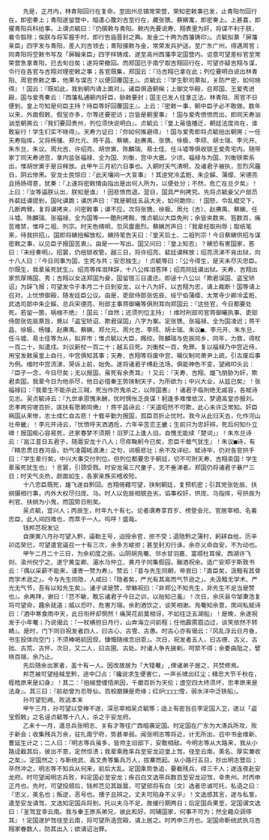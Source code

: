 <!-- { "loadSidebar": true } -->
        先是，正月内，林青阳回行在复命。至田州总镇常荣营，荣知密敕事已发，止青阳勿回行在，即密奏上；青阳遂留营中，暗遣心腹刘吉至行在，藏张镌、蔡縯寓，即密奏上。上甚喜，即擢青阳兵科给事。上谓贞毓曰：『仍撰敕与青阳。敕内先要说寿、翔表里为奸，将谋不利于朕，着令翦除；俟朕与将军握手时，即行告庙晋封之典。发金二十两为西藩铸印』。贞毓拟篆「屏藩亲臣」四字发与青阳，差人刘吉领去；青阳接敕与金，常荣发兵护送。至广东广州，得遇周官；同青阳将空敕书写及「屏翰亲臣」四字样铸成，遂至高州西藩李定国营内。讵意可望差标官至常荣营急拿青阳，已去旬日矣；遂将荣撤回。而郑国已于南宁取吉翔回行在，可望亦疑吉翔与谋，令行在各官与吉翔对理密敕之事；各官既集，郑国云：『马吉翔已拿在此；列位要明白说出林青阳、周官赍敕之事，他果与谋否？以便回覆国主』。贞毓云：『学生职司票拟，关防严密，如何晓得』！国云：『既如此，我到朝内请上面对』。诸臣俱造朝候；上御文华殿，召郑国、王爱秀进殿，国与爱秀奏云：『西藩私通朝内奸臣，胁敕要封；国主已发人往拿正法。林青阳、周官不日便到，皇上可知是何臣主持？待臣等好回覆国主』。上云：『密敕一事，朝中臣子必不敢做。数年以来，外面假敕、假宝亦多，尔等还要密访；岂皆是朝里事』！国与爱秀愤愤而出，即同天寿汹汹至朝房云：『我们要回贵州，列位须快说明白』。贞毓云：『皇上虽值播迁，朝廷法度尚在，谁敢妄行！学生们实不晓得』。天寿力证曰：『你如何推避得』！国与爱秀即将贞毓扭出朝房；一任天寿指挥，又将杨锺、郑允元、蒋干昌、蔡縯、赵赓禹、张镌、徐极、李颀、胡士瑞、李元开、朱东旦、朱议、周允吉、许绍亮、胡世寅、陈麟瑞、易士佳、任斗墟等俱收锁王爱秀宅内。随带家丁同天寿进宫，拿内监张福禄、全为国、刘衡，宫中大震。少顷，福禄与为国、刘衡铁索系出，惟胡世寅于是日释放。此甲午三月初六日事也。入朝时天气清明，及诸君子被执，忽烈风霾日，阴云惨黑。安龙士民惊曰：『此天壤间一大变事』！其逆党冷孟銋、朱企鋘、蒲缨、宋德亮且扬扬得意，犹奏：『上速将密敕情由指出是出何人所为，以便处分；不然，危亡在旦夕矣』！上曰：『汝等逼朕认出，朕知是谁』！因悲愤而退。翌日，国具严刑拷究。先将贞毓妾父户部员外裴廷谟提到，国叱谟跪；谟厉声曰：『我是朝廷五品大夫，如何跪你』！国怒，令乱棍交下，几断两臂。复将谟拷夹，问密敕事；谟不应。次将张镌、徐极、周允〔吉〕、赵赓禹、蔡縯、任斗墟、陈麟瑞、张福禄、全为国等一一酷刑拷鞫，惟贞毓以大臣免刑；余皆夹数夹、笞数百，痛苦难禁，惟呼二祖、列宗。时天色晴明，忽风雷震烈。蔡縯厉声曰：『我辈枉取刑辱；取纸笔来，待我拱招』。国即将縯扭解放松，縯持笔告天曰：『皇天后土、二祖列宗！今日蔡縯供招与谋密敕之事，以见臣子报国苦衷』。由是一一写出。国又问曰：『皇上知否』？縯恐有害国家，答曰：『未经奏明』。招罢，仍扭锁收管。越三日，将许绍亮、裴廷谟释放；绍亮流涕不肯出狱，向十八人曰：『今日同事为国，生死与共；安忍独生』！贞毓等曰：『公今得生，是天未尽灭忠臣。尔既生，我辈虽死犹生』。绍亮等挥泪拜辞，十八公挥泪答拜；绍亮同廷谟出狱。天寿、吉翔出家赀厚赂国、秀；吉翔以女送郑国为妾，国留宿三日遣还。即诬十八公以「欺君误国、盗宝矫诏」为辞飞报；可望发令于本月二十日到安龙，以十八为奸、以吉翔为忠，请上裁断！国等请上召对，上忧愤御殿，随发廷臣公议。由是，吏部侍郎张佐辰、绥宁伯蒲缨、太常寺少卿冷孟銋、武选司郎中朱企鋘、总兵宋德亮、刑部主事蒋御曦等俱附耳向郑国云：『这些官，今日都要处死。若留一箇，祸根不绝』！国云：『自然；还须列位主持』！维时刑部司官蒋御曦执事、吏部侍郎张佐辰票旨，竟以「盗宝矫诏、欺君误国」八字为案。定张镌、张福禄、全为国凌迟；蒋干昌、徐极、杨锺、赵赓禹、蔡縯、郑允元、周允吉、李颀、胡士瑞、朱议■、李元开、朱东旦、任斗墟、易士佳等为从，拟弃市；惟贞毓以大臣，赐绞。陈麟瑞与佐辰同乡、同年，力救，得杖一百二十，拟遣戍。刘议新杖一百二十；越五日死。刘衡杖一百，免罪。复以福禄乃中宫近侍，用宝发敕虽皇上自行，中宫俱知其事；天寿、吉翔等将废中宫，嘱仪制司萧尹上疏，引古废后事为例。维时中宫流涕，哭诉上前，始免。遂将诸君子缚赴法场，俱能神色不变，望阙叩头云：『臣子一念，今日尽矣；无以报国，虽死有余责耳』！又云：『天寿、吉翔、雄飞朋胁为奸，欺君卖国。我辈今日为他杀尽，他日必借秦王势挟制天子，为所欲为；中兴大业，从兹已矣』！张福禄曰：『我辈生不能杀此三贼，死当作厉鬼杀之，以除国害』！诸君子临刑绝无戚容，各赋诗见志。吴贞毓诗云：『九世承恩愧未酬，忧时惆怅乏良谋！躬逢多难惟依汉，梦遶高堂亦报刘。忠孝两穷嗟百折，匡扶有愿赖同俦』！蒋干昌诗云：『天道昭然不可欺，此心未许泛常知。奸臣祸国从来惨，志士成仁自古悲！十载辛勤为报国，孤臣百折止忧时。我今从此归天去，化作河山壮帝畿』！李元开诗云，『忧愤呼天洒酒卮，六年辛苦恋王畿；生前只为忠奸辨，死后何知仆立碑！报国痴心容易死，还家春梦不须期！汨罗江上逢人旧，自愧无能续「楚词」』！朱东旦诗云：『邕江昔日五君子，随扈安龙十八人；尽瘁鞠躬今已矣，忠臣千载气犹生』！朱议■诗，有『精忠贯日吞河岳，劲气凌霜砥浪涛』之句，词极悲壮；余不及详纪。赋诗毕，仍对各官拱手曰：『学生辈行矣，中兴大事交付列位。但列位都要忠于朝廷，切不可附天寿、吉翔卖国！学生辈虽死犹生也』！言罢，引颈受戮。时安龙虽三尺童子，无不垂涕者。郑国仍将诸君子暴尸三日；时天气炎热，颜面如生，各家亲族买棺收殓。
        十八忠臣既死，雄飞遂自黔回。吉翔倚藉可望，挟制朝廷，复预机密；引其党张佐辰、扶纲摄相行事，内外大权尽归庞、马。时人以佐辰相貌丑劣，谄事权奸，供庞、马指挥，号拱辰为判官、扶纲为小鬼，而国势日削矣。
        吴贞毓，宜兴人；丙辰生，时年九十有七。论者谓寿享百岁、榜登会元、官居宰相、名着忠臣，此人间四难也，而萃于一人。呜呼！盛哉。
        钱邦芑祝发记
        自庚寅八月孙可望入黔，逼勒王号，迫授余官，拒不受；退隐黔之蒲村，躬耕自给。历辛卯迄癸巳，可望遣官逼召一十有三次，余多方峻拒；甚至封刃行诛，余亦义命自安，不为动也。
        甲午二月二十三日，为余初度之辰。山阴胡凫菴、邻水甘羽嘉、富顺杜耳侯、西湖许飞则、渝州倪宁之、遂宁黄玺卿、湄水马仲立、黄月子同集假园，酾酒祝余。适广安郑于斯致书云：『偶以采薪不能来，谨寄一赞为寿』。赞云：『昔与先生同朝，帝尝曰：「直臣矣，汲黯有其骨而学术逊之」。今与先生同隐，人咸曰：「隐者矣，严光有其高而气节逊之」。夫汲黯无学术、严光无气节，吾有以知先生矣』。诸子读是赞，举觞祝曰：『非郑公不知先生，非先生不足当是赞也』。余再拜，谢曰：『芑不敏，敢忘诸君子今日之训，以贻知己羞』！次日，余庆县令邹秉浩复将可望命，趣余就道；威以恐吓，危害万端。余酌酒饮之，谈笑相谢。凫菴知余意，席间私赋诗曰：『酒中寒食雨中天，此日衔杯却惘然！痛哭花前莫相讶，不如往泛五湖船』！是晚，余遂祝发于小年菴；乃说偈云：『一杖横担日月行，山奔海立问前程；任他霹雳眉边过，谈笑依然不转睛』。是时，门下同日祝发者四人，曰古心、古雪、古愚。时古心亦有偈云：『风乱浮云日月昏，书生投体向空门；不须棒喝前因现，慷慨随缘念旧恩』。次日，祝发者五人，曰古德、古义、古拙、古荒、古怀。次日，又二人，曰古圉、古处。时诸人争先披剃，呵禁不得；余委曲阻之，譬晓百端，余乃止。
        先后随余出家者，盖十有一人。因改故居为「大错菴」,俾诸弟子居之，共焚修焉。
        邦芑被可望扭械至黔，途中口占：『纔说求生便害仁，一声长啸出红尘；精忠大节千秋在，桎梏原来是幻身』！其二：『扭械营缠悟夙因，千磨百折为天伦；虚空四大终须坏，忠孝原来是法身』。其三曰：『前劫曾为忍辱仙，百般磨鍊是奇缘；红炉□□□□雪，弱水洋中泛铁船』。
        孙可望犯阙、败逃本末
        甲午三月，孙可望以受禅不遂，深忌宰相吴贞毓等；适上有密旨召李定国入卫，遂以「盗宝假敕」之名诬贞毓等十八人，杀之于安龙府。
        乙未十一月，遣总兵张明志、关有才等往广西暗袭定国。时定国在广东为大清兵所攻，败于新会；收集残兵万余，驻扎南宁府，势甚单弱。闻张明志等将近，计无所出，召中书金维新、曹延生计之；二人曰：『明志等兵虽多，皆帅主旧部下，安敢相敌。今明志等从大路来，我从小路迳截其后，彼出不意，定然惊溃；我辈乘胜率兵至安龙迎皇上驾，径至云南，美名、厚实兼收之矣』。定国然之；与靳统武、高文贵等集兵万人，拔寨而起。从小路行五日，抄出明志营后；卒然冲之，明志等不知兵从何来，前后大乱。定国乘势急追，要截残兵，得三千人；遂连夜赴安龙府。时可望闻明志兵败，料定国必至安龙；疾召白文选带兵数百至安龙迎驾，幸贵州。时丙申正月也。先时，可望投顺后，钱邦芑见其跋扈，可望部将有白〔文〕选者忠诚可托，私语之曰：『忠义，美名也；叛逆，恶号也。孺子且辨之，丈夫可陷身不义乎』！文选感其言，遂与私誓。遣至安龙请驾，文选知定国兵将到，托以夫马不足，故缓行期两日；后定国兵果至，定国谓文选曰：『圣驾宜幸云南。我与秦王原系弟兄，彼此和好，同辅国家，何事不可为；然全藉众调停耳』！定国遂护驾径至云南，将可望所造宫殿，请上居之。时丙申三月也。定国命靳统武执马吉翔家眷数人，防其出入；欲请诏治罪。
